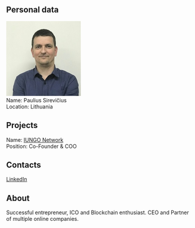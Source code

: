 ## Personal data
![paulius sirevičius photo](photo/paulius_sirevičius.jpg)  
Name:   Paulius Sirevičius  
Location: Lithuania  
## Projects 
Name: [IUNGO Network](../projects/iungo_network.md)  
Position: Co-Founder & COO   
## Contacts
[LinkedIn](https://www.linkedin.com/in/seraspaulius/)    
## About
Successful entrepreneur, ICO and Blockchain enthusiast. CEO and Partner of multiple online companies.
